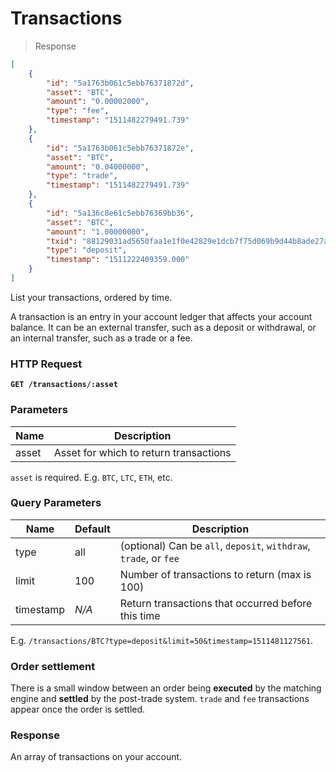 # Transactions

> Response

```json
[
    {
        "id": "5a1763b061c5ebb76371872d",
        "asset": "BTC",
        "amount": "0.00002000",
        "type": "fee",
        "timestamp": "1511482279491.739"
    },
    {
        "id": "5a1763b061c5ebb76371872e",
        "asset": "BTC",
        "amount": "0.04000000",
        "type": "trade",
        "timestamp": "1511482279491.739"
    },
    {
        "id": "5a136c8e61c5ebb76369bb36",
        "asset": "BTC",
        "amount": "1.00000000",
        "txid": "88129031ad5650faa1e1f0e42829e1dcb7f75d069b9d44b8ade27a2d3ab868bd",
        "type": "deposit",
        "timestamp": "1511222409359.000"
    }
]
```

List your transactions, ordered by time.

A transaction is an entry in your account ledger that affects your account balance. It can be an external transfer, such as a deposit or withdrawal, or an internal transfer, such as a trade or a fee.

### HTTP Request

**`GET /transactions/:asset`**

### Parameters

Name | Description
--------- | -------
asset | Asset for which to return transactions

`asset` is required. E.g. `BTC`, `LTC`, `ETH`, etc.

### Query Parameters

Name | Default | Description
---------- | ---- | -------
type | all | (optional) Can be `all`, `deposit`, `withdraw`, `trade`, or `fee`
limit | 100 | Number of transactions to return (max is 100)
timestamp | *N/A* | Return transactions that occurred before this time

E.g. `/transactions/BTC?type=deposit&limit=50&timestamp=1511481127561`.

### Order settlement

There is a small window between an order being **executed** by the matching engine and **settled** by the post-trade system. `trade` and `fee` transactions appear once the order is settled.

### Response

An array of transactions on your account.